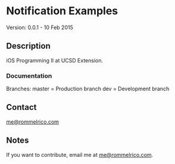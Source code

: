 # Notification Examples

Version: 0.0.1 - 10 Feb 2015

## Description

iOS Programming II at UCSD Extension.

### Documentation
Branches:
master = Production branch
dev = Development branch

## Contact

<me@rommelrico.com>

## Notes

If you want to contribute, email me at <me@rommelrico.com>.

